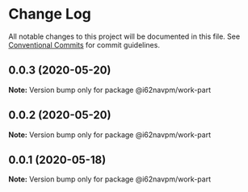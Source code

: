 # Change Log

All notable changes to this project will be documented in this file.
See [Conventional Commits](https://conventionalcommits.org) for commit guidelines.

## 0.0.3 (2020-05-20)

**Note:** Version bump only for package @i62navpm/work-part





## 0.0.2 (2020-05-20)

**Note:** Version bump only for package @i62navpm/work-part





## 0.0.1 (2020-05-18)

**Note:** Version bump only for package @i62navpm/work-part
